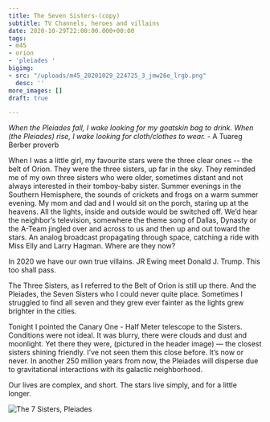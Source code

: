 ```yaml
---
title: The Seven Sisters-(copy)
subtitle: TV Channels, heroes and villains
date: 2020-10-29T22:00:00.000+00:00
tags:
- m45
- orion
- 'pleiades '
bigimg:
- src: "/uploads/m45_20201029_224725_3_jmw26e_lrgb.png"
  desc: ''
more_images: []
draft: true

---
```

_When the Pleiades fall, I wake looking for my goatskin bag to drink. When (the Pleiades) rise, I wake looking for cloth/clothes to wear. -_ A Tuareg Berber proverb

When I was a little girl, my favourite stars were the three clear ones -- the belt of Orion. They were the three sisters, up far in the sky. They reminded me of my own three sisters who were older, sometimes distant and not always interested in their tomboy-baby sister. Summer evenings in the Southern Hemisphere, the sounds of crickets and frogs on a warm summer evening. My mom and dad and I would sit on the porch, staring up at the heavens. All the lights, inside and outside would be switched off. We’d hear the neighbor’s television,  somewhere the theme song of Dallas, Dynasty or the A-Team jingled over and across to us and then up and out toward the stars.  An analog broadcast propagating through space, catching a ride with Miss Elly and Larry Hagman. Where are they now?

In 2020 we have our own true villains. JR Ewing meet Donald J. Trump. This too shall pass.

The Three Sisters, as I referred to the Belt of Orion is still up there. And the Pleiades, the Seven Sisters who I could never quite place. Sometimes I struggled to find all seven and they grew ever fainter as the lights grew brighter in the cities.

Tonight I pointed the Canary One - Half Meter telescope to the Sisters. Conditions were not ideal. It was blurry, there were clouds and dust and moonlight. Yet there they were, (pictured in the header image) — the closest sisters shining friendly. I’ve not seen them this close before. It’s now or never. In another 250 million years from now, the Pleiades will disperse due to gravitational interactions with its galactic neighborhood.

Our lives are complex, and short. The stars live simply, and for a little longer.

![The 7 Sisters, Pleiades](/uploads/m45_20201029_.png "Pleiades M45 - Canary One - Half Meter telescope")